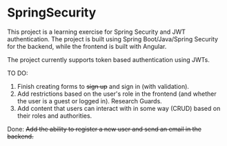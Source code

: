 # SpringSecurity
 
This project is a learning exercise for Spring Security and JWT authentication. The project is built using Spring Boot/Java/Spring Security for the backend, while the frontend is built with Angular.

The project currently supports token based authentication using JWTs.

TO DO:
1. Finish creating forms to ~~sign up~~ and sign in (with validation).
2. Add restrictions based on the user's role in the frontend (and whether the user is a guest or logged in). Research Guards.
3. Add content that users can interact with in some way (CRUD) based on their roles and authorities.

Done:
~~Add the ability to register a new user and send an email in the backend.~~

